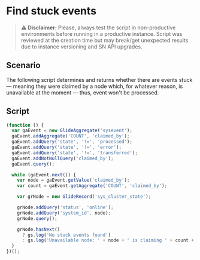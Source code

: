 # Find stuck events

> **⚠️ Disclaimer:** Please, always test the script in non-productive environments before running in a productive instance. Script was reviewed at the creation time but may break/get unexpected results due to instance versioning and SN API upgrades.

## Scenario

The following script determines and returns whether there are events stuck — meaning they were claimed by a node which, for whatever reason, is unavailable at the moment — thus, event won't be processed.

## Script

```js
(function () {
  var gaEvent = new GlideAggregate('sysevent');
  gaEvent.addAggregate('COUNT', 'claimed_by');
  gaEvent.addQuery('state', '!=', 'processed');
  gaEvent.addQuery('state', '!=', 'error');
  gaEvent.addQuery('state', '!=', 'transferred');
  gaEvent.addNotNullQuery('claimed_by');
  gaEvent.query();

  while (gaEvent.next()) {
    var node = gaEvent.getValue('claimed_by');
    var count = gaEvent.getAggregate('COUNT', 'claimed_by');

    var grNode = new GlideRecord('sys_cluster_state');

    grNode.addQuery('status', 'online');
    grNode.addQuery('system_id', node);
    grNode.query();

    grNode.hasNext()
      ? gs.log('No stuck events found')
      : gs.log('Unavailable node: ' + node + ' is claiming ' + count + ' events', 'stuck_event');
  }
})();
```